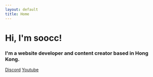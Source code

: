 ```yaml
---
layout: default
title: Home
---
```


<h1 id="hi-im-soocc">Hi, I'm soocc!</h1>
<h3>I'm a website developer and content creator based in Hong Kong.</h3>

<a class="btn" href="https://discord.gg/72UPzkfxXM">Discord</a>
<a class="btn m-2" href="https://youtube.com/sooccc">Youtube</a>
